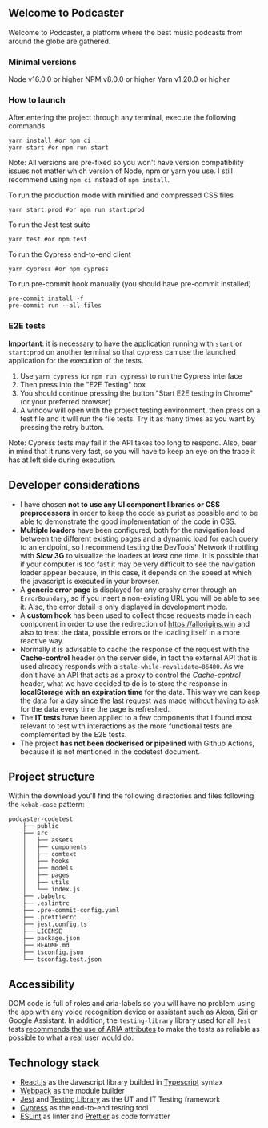 ## Welcome to Podcaster

Welcome to Podcaster, a platform where the best music podcasts from around the globe are gathered.

### Minimal versions

Node v16.0.0 or higher
NPM v8.0.0 or higher
Yarn v1.20.0 or higher

### How to launch

After entering the project through any terminal, execute the following commands

```
yarn install #or npm ci
yarn start #or npm run start
```

Note: All versions are pre-fixed so you won't have version compatibility issues not matter which version of Node, npm or yarn you use. I still recommend using `npm ci` instead of `npm install`.

To run the production mode with minified and compressed CSS files

```
yarn start:prod #or npm run start:prod
```

To run the Jest test suite

```
yarn test #or npm test
```

To run the Cypress end-to-end client

```
yarn cypress #or npm cypress
```

To run pre-commit hook manually (you should have pre-commit installed)

```
pre-commit install -f
pre-commit run --all-files
```

### E2E tests

**Important**: it is necessary to have the application running with `start` or `start:prod` on another terminal so that cypress can use the launched application for the execution of the tests.

1. Use `yarn cypress` (or `npm run cypress`) to run the Cypress interface
2. Then press into the "E2E Testing" box
3. You should continue pressing the button "Start E2E testing in Chrome" (or your preferred browser)
4. A window will open with the project testing environment, then press on a test file and it will run the file tests. Try it as many times as you want by pressing the retry button.

Note: Cypress tests may fail if the API takes too long to respond. Also, bear in mind that it runs very fast, so you will have to keep an eye on the trace it has at left side during execution.

## Developer considerations

- I have chosen **not to use any UI component libraries or CSS preprocessors** in order to keep the code as purist as possible and to be able to demonstrate the good implementation of the code in CSS.
- **Multiple loaders** have been configured, both for the navigation load between the different existing pages and a dynamic load for each query to an endpoint, so I recommend testing the DevTools' Network throttling with **Slow 3G** to visualize the loaders at least one time. It is possible that if your computer is too fast it may be very difficult to see the navigation loader appear because, in this case, it depends on the speed at which the javascript is executed in your browser.
- A **generic error page** is displayed for any crashy error through an `ErrorBoundary`, so if you insert a non-existing URL you will be able to see it. Also, the error detail is only displayed in development mode.
- A **custom hook** has been used to collect those requests made in each component in order to use the redirection of https://allorigins.win and also to treat the data, possible errors or the loading itself in a more reactive way.
- Normally it is advisable to cache the response of the request with the **Cache-control** header on the server side, in fact the external API that is used already responds with a `stale-while-revalidate=86400`. As we don't have an API that acts as a proxy to control the _Cache-control_ header, what we have decided to do is to store the response in **localStorage with an expiration time** for the data. This way we can keep the data for a day since the last request was made without having to ask for the data every time the page is refreshed.
- The **IT tests** have been applied to a few components that I found most relevant to test with interactions as the more functional tests are complemented by the E2E tests.
- The project **has not been dockerised or pipelined** with Github Actions, because it is not mentioned in the codetest document.

## Project structure

Within the download you'll find the following directories and files following the `kebab-case` pattern:

```
podcaster-codetest
    ├── public
    ├── src
    │   ├── assets
    │   ├── components
    │   ├── comtext
    │   ├── hooks
    │   ├── models
    │   ├── pages
    │   ├── utils
    │   └── index.js
    ├── .babelrc
    ├── .eslintrc
    ├── .pre-commit-config.yaml
    ├── .prettierrc
    ├── jest.config.ts
    ├── LICENSE
    ├── package.json
    ├── README.md
    ├── tsconfig.json
    └── tsconfig.test.json
```

## Accessibility

DOM code is full of roles and aria-labels so you will have no problem using the app with any voice recognition device or assistant such as Alexa, Siri or Google Assistant. In addition, the `testing-library` library used for all `Jest` tests [recommends the use of ARIA attributes](https://testing-library.com/docs/dom-testing-library/api-accessibility/) to make the tests as reliable as possible to what a real user would do.

## Technology stack

- [React.js](https://es.reactjs.org/) as the Javascript library builded in [Typescript](https://www.typescriptlang.org/) syntax
- [Webpack](https://webpack.js.org/) as the module builder
- [Jest](https://jestjs.io/es-ES/) and [Testing Library](https://testing-library.com/) as the UT and IT Testing framework
- [Cypress](https://www.cypress.io/) as the end-to-end testing tool
- [ESLint](https://eslint.org/) as linter and [Prettier](https://prettier.io/) as code formatter
